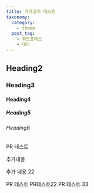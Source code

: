 ```yaml
---
title: 카테고리 테스트
taxonomy:
  category: 
    - theme
  post_tag:
    - 워드프레스
    - 테마
---
```


## Heading2

### Heading3

#### Heading4

##### Heading5

###### Heading6

PR 테스트

추가내용

추가 내용 22

PR 테스트
PR테스트22
PR 테스트 33
